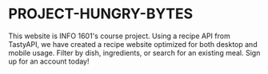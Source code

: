 # PROJECT-HUNGRY-BYTES

This website is INFO 1601's course project. Using a recipe API from TastyAPI, we have created a recipe website optimized for both desktop and mobile usage. Filter by dish, ingredients, or search for an existing meal. Sign up for an account today!
